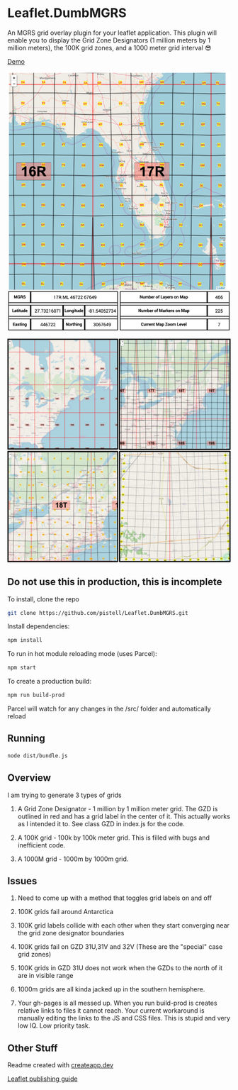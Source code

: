 # Leaflet.DumbMGRS

An MGRS grid overlay plugin for your leaflet application. This plugin will enable you to display the Grid Zone Designators (1 million meters by 1 million meters), the 100K grid zones, and a 1000 meter grid interval 😎

[Demo](https://pistell.github.io/Leaflet.DumbMGRS/dist/index.html)

![screenshot](./src/img/screenshot_27JAN_2.png)

![screenshot](./src/img/4square.jpg)

## Do not use this in production, this is incomplete

To install, clone the repo

```sh
git clone https://github.com/pistell/Leaflet.DumbMGRS.git
```

Install dependencies:

```sh
npm install
```

To run in hot module reloading mode (uses Parcel):

```sh
npm start
```

To create a production build:

```sh
npm run build-prod
```

Parcel will watch for any changes in the /src/ folder and automatically reload

## Running

```sh
node dist/bundle.js
```

## Overview

I am trying to generate 3 types of grids

1. A Grid Zone Designator - 1 million by 1 million meter grid. The GZD is outlined in red and has a grid label in the center of it. This actually works as I intended it to. See class GZD in index.js for the code.

2. A 100K grid - 100k by 100k meter grid. This is filled with bugs and inefficient code.

3. A 1000M grid - 1000m by 1000m grid.

## Issues

1. Need to come up with a method that toggles grid labels on and off

2. 100K grids fail around Antarctica

3. 100K grid labels collide with each other when they start converging near the grid zone designator boundaries

4. 100K grids fail on GZD 31U,31V and 32V (These are the "special" case grid zones)

5. 100K grids in GZD 31U does not work when the GZDs to the north of it are in visible range

6. 1000m grids are all kinda jacked up in the southern hemisphere.

7. Your gh-pages is all messed up. When you run build-prod is creates relative links to files it cannot reach. Your current workaround is manually editing the links to the JS and CSS files. This is stupid and very low IQ. Low priority task.

## Other Stuff

Readme created with [createapp.dev](https://createapp.dev/)

[Leaflet publishing guide](https://github.com/Leaflet/Leaflet/blob/master/PLUGIN-GUIDE.md)
